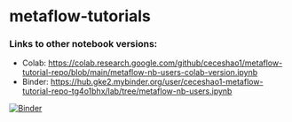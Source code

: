 # metaflow-tutorials

### Links to other notebook versions:
- Colab: https://colab.research.google.com/github/ceceshao1/metaflow-tutorial-repo/blob/main/metaflow-nb-users-colab-version.ipynb 
- Binder: https://hub.gke2.mybinder.org/user/ceceshao1-metaflow-tutorial-repo-tg4o1bhx/lab/tree/metaflow-nb-users.ipynb 

[![Binder](https://mybinder.org/badge_logo.svg)](https://mybinder.org/v2/gh/ceceshao1/metaflow-tutorial-repo/HEAD)

